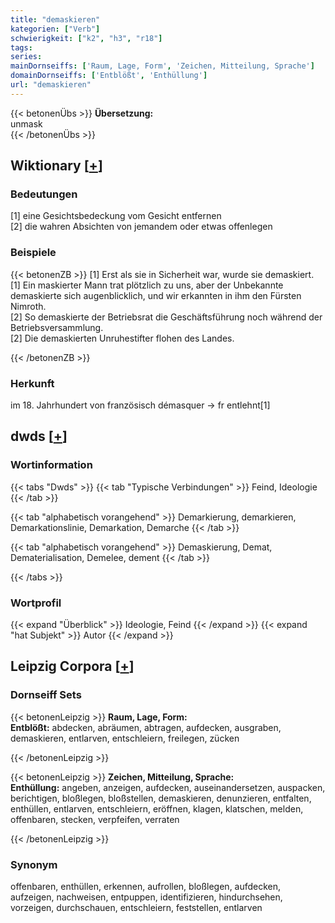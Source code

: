 ```yaml
---
title: "demaskieren"
kategorien: ["Verb"]
schwierigkeit: ["k2", "h3", "r18"]
tags:
series:
mainDornseiffs: ['Raum, Lage, Form', 'Zeichen, Mitteilung, Sprache']
domainDornseiffs: ['Entblößt', 'Enthüllung']
url: "demaskieren"
---
```


{{< betonenÜbs >}}
**Übersetzung:**  
unmask  
{{< /betonenÜbs >}}

## Wiktionary [[+](https://de.wiktionary.org/wiki/demaskieren)]

### Bedeutungen
[1] eine Gesichtsbedeckung vom Gesicht entfernen  
[2] die wahren Absichten von jemandem oder etwas offenlegen  

### Beispiele
{{< betonenZB >}}
[1] Erst als sie in Sicherheit war, wurde sie demaskiert.  
[1] Ein maskierter Mann trat plötzlich zu uns, aber der Unbekannte demaskierte sich augenblicklich, und wir erkannten in ihm den Fürsten Nimroth.  
[2] So demaskierte der Betriebsrat die Geschäftsführung noch während der Betriebsversammlung.  
[2] Die demaskierten Unruhestifter flohen des Landes.  

{{< /betonenZB >}}
### Herkunft
im 18. Jahrhundert von französisch démasquer → fr entlehnt[1]  



## dwds [[+](https://www.dwds.de/wb/demaskieren)]

### Wortinformation
{{< tabs "Dwds" >}}
{{< tab "Typische Verbindungen" >}}
Feind, Ideologie
{{< /tab >}}

{{< tab "alphabetisch vorangehend" >}}
Demarkierung, demarkieren, Demarkationslinie, Demarkation, Demarche
{{< /tab >}}

{{< tab "alphabetisch vorangehend" >}}
Demaskierung, Demat, Dematerialisation, Demelee, dement
{{< /tab >}}

{{< /tabs >}}

### Wortprofil
{{< expand "Überblick" >}} Ideologie, Feind {{< /expand >}}
{{< expand "hat Subjekt" >}} Autor {{< /expand >}}

## Leipzig Corpora [[+](https://corpora.uni-leipzig.de/en/res?word=demaskieren&corpusId=deu_newscrawl-public_2018)]

### Dornseiff Sets
{{< betonenLeipzig >}}
**Raum, Lage, Form:**  
**Entblößt:** abdecken, abräumen, abtragen, aufdecken, ausgraben, demaskieren, entlarven, entschleiern, freilegen, zücken  

{{< /betonenLeipzig >}}


{{< betonenLeipzig >}}
**Zeichen, Mitteilung, Sprache:**  
**Enthüllung:** angeben, anzeigen, aufdecken, auseinandersetzen, auspacken, berichtigen, bloßlegen, bloßstellen, demaskieren, denunzieren, entfalten, enthüllen, entlarven, entschleiern, eröffnen, klagen, klatschen, melden, offenbaren, stecken, verpfeifen, verraten  

{{< /betonenLeipzig >}}

### Synonym
offenbaren, enthüllen, erkennen, aufrollen, bloßlegen, aufdecken, aufzeigen, nachweisen, entpuppen, identifizieren, hindurchsehen, vorzeigen, durchschauen, entschleiern, feststellen, entlarven

